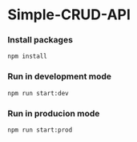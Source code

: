 # Simple-CRUD-API

### Install packages
```
npm install
```

### Run in development mode
```
npm run start:dev
```

### Run in producion mode
```
npm run start:prod
```